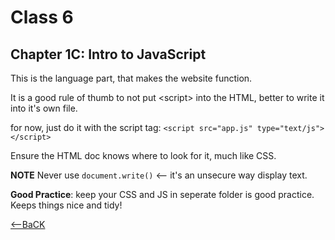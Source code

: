 # Class 6

## Chapter 1C: Intro to JavaScript

This is the language part, that makes the website function.

It is a good rule of thumb to not put &lt;script&gt; into the HTML, better to write it into it's own file.

for now, just do it with the script tag:
```<script src="app.js" type="text/js"></script>```

Ensure the HTML doc knows where to look for it, much like CSS.

**NOTE** Never use ```document.write()``` &lt;-- it's an unsecure way display text.

**Good Practice**: keep your CSS and JS in seperate folder is good practice.  Keeps things nice and tidy!

[<--BaCK](README.md)

